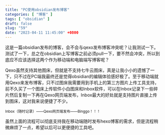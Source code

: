 ```yaml
---
title: "PC使用obsidian发布博客"
categories: [ "博客" ]
tags: [ "obsidian" ]
draft: false
slug: "59"
date: "2023-04-11 11:45:00" +0800
---
```



这是一篇obsidian发布的博客，会不会与qexo发布博客冲突呢？让我测试一下。
测试了一下，总之在obsidian上写博客之前必须pull一下，要不然会冲突，所以到底应不应该选择这两个作为移动端和电脑端写博客呢？

Qexo虽然支持其他图床，但就是不支持七牛云图床，真是让我小小的遗憾了一下，只不过在PC端我最终还是觉得obsidian的编辑体验感好极了。至于移动端就用Qexo来发布博客，只不过图床我需要用到手机上的第三方图片上传工具支持，前不久买了一个图床上传软件小白图床和Inbox软件，可以在Inbox记录下一些碎片然后复制一下再在Qexo网页端发布，Inbox最大的好处就是支持图片直接上传到图床，这对我来说便捷了不少。

<sub>Inbox（随时记录）——Qexo网页端发布——Binggo！！！</sub>

虽然上面的流程可以彻底支持我在移动端随时发布hexo博客的需求，但是流程稍微麻烦了一点，希望以后可以更便捷的工具吧。